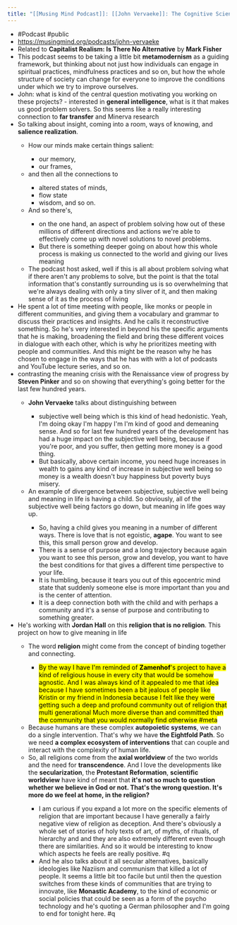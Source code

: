 ```yaml
---
title: "[[Musing Mind Podcast]]: [[John Vervaeke]]: The Cognitive Science of [[Capitalist Realism]]"
---
```


- #Podcast #public<span id='vI5SiqbDw'/>
- https://musingmind.org/podcasts/john-vervaeke<span id='G0dyKACkf'/>
- Related to **Capitalist Realism: Is There No Alternative** by **Mark Fisher**<span id='-T537mLsT'/>
- This podcast seems to be taking a little bit **metamodernism** as a guiding framework, but thinking about not just how individuals can engage in spiritual practices, mindfulness practices and so on, but how the whole structure of society can change for everyone to improve the conditions under which we try to improve ourselves.<span id='fW9UzJ-Tq'/>
- John: what is kind of the central question motivating you working on these projects? - interested in **general intelligence**, what is it that makes us good problem solvers. So this seems like a really interesting connection to **far transfer** and Minerva research<span id='c5Zd0lJd9'/>
- So talking about insight, coming into a room, ways of knowing, and **salience realization**.<span id='GHPuTLXfA'/>
    - How our minds make certain things salient:<span id='CcqtzGbnH'/>
        - our memory,<span id='R4Ywt_-ts'/>
        - our frames,<span id='aBDHA4QRG'/>
    - and then all the connections to<span id='HX7nO6zrA'/>
        - altered states of minds,<span id='KtKVZ7De4'/>
        - flow state<span id='NH6nNdeYG'/>
        - wisdom, and so on.<span id='J7CopuYLd'/>
    - And so there's,<span id='lSdI2SbPD'/>
        - on the one hand, an aspect of problem solving how out of these millions of different directions and actions we're able to effectively come up with novel solutions to novel problems.<span id='BmBU7ScYi'/>
        - But there is something deeper going on about how this whole process is making us connected to the world and giving our lives meaning<span id='azo34LfXP'/>
    - The podcast host asked, well if this is all about problem solving what if there aren't any problems to solve, but the point is that the total information that's constantly surrounding us is so overwhelming that we're always dealing with only a tiny sliver of it, and then making sense of it as the process of living<span id='Ddn-4x1Xy'/>
- He spent a lot of time meeting with people, like monks or people in different communities, and giving them a vocabulary and grammar to discuss their practices and insights. And he calls it reconstructive something. So he's very interested in beyond his the specific arguments that he is making, broadening the field and bring these different voices in dialogue with each other, which is why he prioritizes meeting with people and communities. And this might be the reason why he has chosen to engage in the ways that he has with with a lot of podcasts and YouTube lecture series, and so on.<span id='JYccyO558'/>
- contrasting the meaning crisis with the Renaissance view of progress by **Steven Pinker** and so on showing that everything's going better for the last few hundred years.<span id='ixHhDmI4N'/>
    - **John Vervaeke** talks about distinguishing between<span id='ScAxxumTY'/>
        - subjective well being which is this kind of head hedonistic. Yeah, I'm doing okay I'm happy I'm I'm kind of good and demeaning sense. And so for last few hundred years of the development has had a huge impact on the subjective well being, because if you're poor, and you suffer, then getting more money is a good thing.<span id='QyA_b46UI'/>
        - But basically, above certain income, you need huge increases in wealth to gains any kind of increase in subjective well being so money is a wealth doesn't buy happiness but poverty buys misery.<span id='miQlW97YH'/>
    - An example of divergence between subjective, subjective well being and meaning in life is having a child. So obviously, all of the subjective well being factors go down, but meaning in life goes way up.<span id='z5T-AXgGN'/>
        - So, having a child gives you meaning in a number of different ways. There is love that is not egoistic, **agape**. You want to see this, this small person grow and develop.<span id='xn6eHdMxI'/>
        - There is a sense of purpose and a long trajectory because again you want to see this person, grow and develop, you want to have the best conditions for that gives a different time perspective to your life.<span id='rstDqPHwV'/>
        - It is humbling, because it tears you out of this egocentric mind state that suddenly someone else is more important than you and is the center of attention.<span id='MmnFDVyIj'/>
        - It is a deep connection both with the child and with perhaps a community and it's a sense of purpose and contributing to something greater.<span id='00LQdiA1N'/>
- He's working with **Jordan Hall** on this **religion that is no religion**. This project on how to give meaning in life<span id='zzejq-5LI'/>
    - The word **religion** might come from the concept of binding together and connecting.<span id='tF5fHf-KT'/>
        - &#8203;<mark>By the way I have I'm reminded of **Zamenhof**'s project to have a kind of religious house in every city that would be somehow agnostic. And I was always kind of it appealed to me that idea because I have sometimes been a bit jealous of people like Kristin or my friend in Indonesia because I felt like they were getting such a deep and profound community out of religion that multi generational Much more diverse than and committed than the community that you would normally find otherwise #meta</mark><span id='jH1pTD5Iv'/>
    - Because humans are these complex **autopoietic systems**, we can do a single intervention. That's why we have **the Eightfold Path**. So we need **a complex ecosystem of interventions** that can couple and interact with the complexity of human life.<span id='VPMiQGl1l'/>
    - So, all religions come from the **axial worldview** of the two worlds and the need for **transcendence**. And I love the developments like the **secularization**, the **Protestant Reformation**, **scientific worldview** have kind of meant that **it's not so much to question whether we believe in God or not. That's the wrong question. It's more do we feel at home, in the religion?**<span id='-BpWIgGbd'/>
        - I am curious if you expand a lot more on the specific elements of religion that are important because I have generally a fairly negative view of religion as deception. And there's obviously a whole set of stories of holy texts of art, of myths, of rituals, of hierarchy and and they are also extremely different even though there are similarities. And so it would be interesting to know which aspects he feels are really positive. #q<span id='uUoIRgzAr'/>
        - And he also talks about it all secular alternatives, basically ideologies like Naziism and communism that killed a lot of people. It seems a little bit too facile but until then the question switches from these kinds of communities that are trying to innovate, like **Monastic Academy**, to the kind of economic or social policies that could be seen as a form of the psycho technology and he's quoting a German philosopher and I'm going to end for tonight here. #q<span id='3pGTU-tqD'/>
